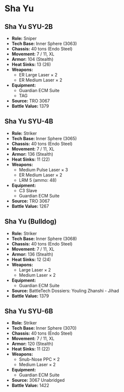 # Sha Yu
## Sha Yu SYU-2B
- **Role:** Sniper
- **Tech Base:** Inner Sphere (3063)
- **Chassis:** 40 tons (Endo Steel)
- **Movement:** 7 / 11, XL
- **Armor:** 104 (Stealth)
- **Heat Sinks:** 13 (26)
- **Weapons:**
  - ER Large Laser × 2
  - ER Medium Laser × 2
- **Equipment:**
  - Guardian ECM Suite
  - TAG
- **Source:** TRO 3067
- **Battle Value:** 1379

## Sha Yu SYU-4B
- **Role:** Striker
- **Tech Base:** Inner Sphere (3065)
- **Chassis:** 40 tons (Endo Steel)
- **Movement:** 7 / 11, XL
- **Armor:** 136 (Stealth)
- **Heat Sinks:** 11 (22)
- **Weapons:**
  - Medium Pulse Laser × 3
  - ER Medium Laser × 2
  - LRM 5 (ammo: 48)
- **Equipment:**
  - C3 Slave
  - Guardian ECM Suite
- **Source:** TRO 3067
- **Battle Value:** 1267

## Sha Yu (Bulldog)
- **Role:** Striker
- **Tech Base:** Inner Sphere (3068)
- **Chassis:** 40 tons (Endo Steel)
- **Movement:** 7 / 11, XL
- **Armor:** 136 (Stealth)
- **Heat Sinks:** 12 (24)
- **Weapons:**
  - Large Laser × 2
  - Medium Laser × 2
- **Equipment:**
  - Guardian ECM Suite
- **Source:** BattleTech Dossiers: Youling Zhanshi - Jihad
- **Battle Value:** 1379

## Sha Yu SYU-6B
- **Role:** Striker
- **Tech Base:** Inner Sphere (3070)
- **Chassis:** 40 tons (Endo Steel)
- **Movement:** 7 / 11, XL
- **Armor:** 120 (Stealth)
- **Heat Sinks:** 11 (22)
- **Weapons:**
  - Snub-Nose PPC × 2
  - Medium Laser × 2
- **Equipment:**
  - Guardian ECM Suite
- **Source:** 3067 Unabridged
- **Battle Value:** 1422

